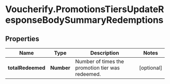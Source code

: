 # Voucherify.PromotionsTiersUpdateResponseBodySummaryRedemptions

## Properties

Name | Type | Description | Notes
------------ | ------------- | ------------- | -------------
**totalRedeemed** | **Number** | Number of times the promotion tier was redeemed. | [optional] 


